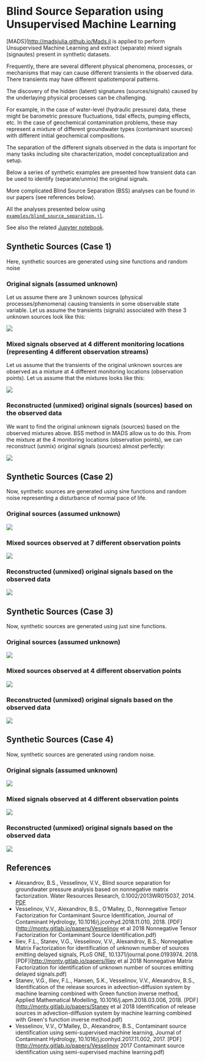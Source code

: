 # Blind Source Separation using Unsupervised Machine Learning

[MADS](http://madsjulia.github.io/Mads.jl is applied to perform Unsupervised Machine Learning and extract (separate) mixed signals (signautes) present in synthetic datasets.

Frequently, there are several different physical phenomena, processes, or mechanisms that may can cause different transients in the observed data. There transients may have different spatiotemporal patterns.

The discovery of the hidden (latent) signatures (sources/signals) caused by the underlaying physical processes can be challenging.

For example, in the case of water-level (hydraulic pressure) data, these might be barometric pressure fluctuations, tidal effects, pumping effects, etc.
In the case of geochemical contamination problems, these may represent a mixture of different groundwater types (contaminant sources) with different initial geochemical compositions.

The separation of the different signals observed in the data is important for many tasks including site characterization, model conceptualization and setup.

Below a series of synthetic examples are presented how transient data can be used to identify (separate/unmix) the original signals.

More complicated Blind Source Separation (BSS) analyses can be found in our papers (see references below).

All the analyses presented below using [`examples/blind_source_separation.jl`](https://github.com/madsjulia/Mads.jl/blob/master/examples/blind_source_separation/blind_source_separation.jl).

See also the related [Jupyter notebook](https://github.com/madsjulia/Mads.jl/blob/master/notebooks/blind_source_separation/blind_source_separation.ipynb).

## Synthetic Sources (Case 1)

Here, synthetic sources are generated using sine functions and random noise

### Original signals (assumed unknown)

Let us assume there are 3 unknown sources (physical processes/phenomena) causing transients in some observable state variable.
Let us assume the transients (signals) associated with these 3 unknown sources look like this:

![](sig_original_signals.svg)

### Mixed signals observed at 4 different monitoring locations (representing 4 different observation streams)

Let us assume that the transients of the original unknown sources are observed as a mixture at 4 different monitoring locations (observation points).
Let us assume that the mixtures looks like this:

![](sig_mixed_observations.svg)

### Reconstructed (unmixed) original signals (sources) based on the observed data

We want to find the original unknown signals (sources) based on the observed mixtures above.
BSS method in MADS allow us to do this.
From the mixture at the 4 monitoring locations (observation points), we can reconstruct (unmix) original signals (sources) almost perfectly:

![](sig_unmixed_signals_ipopt.svg)

## Synthetic Sources (Case 2)

Now, synthetic sources are generated using sine functions and random noise representing a disturbance of normal pace of life.

### Original sources (assumed unknown)

![](disturbance_original_signals.svg)

### Mixed sources observed at 7 different observation points

![](disturbance_mixed_observations.svg)

### Reconstructed (unmixed) original signals based on the observed data

![](disturbance_unmixed_signals_ipopt.svg)

## Synthetic Sources (Case 3)

Now, synthetic sources are generated using just sine functions.

### Original sources (assumed unknown)

![](sin_original_signals.svg)

### Mixed sources observed at 4 different observation points

![](sin_mixed_observations.svg)

### Reconstructed (unmixed) original signals based on the observed data

![](sin_unmixed_signals_ipopt.svg)

## Synthetic Sources (Case 4)

Now, synthetic sources are generated using random noise.

### Original signals (assumed unknown)

![](rand_original_signals.svg)

### Mixed signals observed at 4 different observation points

![](rand_mixed_observations.svg)

### Reconstructed (unmixed) original signals based on the observed data

![](rand_unmixed_signals_ipopt.svg)

## References

- Alexandrov, B.S., Vesselinov, V.V., Blind source separation for groundwater pressure analysis based on nonnegative matrix factorization. Water Resources Research, 0.1002/2013WR015037,  2014. [PDF](https://gitlab.com/monty/monty.gitlab.io/raw/master/papers/Alexandrov%20&%20Vesselinov%202014%20Blind%20source%20separation%20for%20groundwater%20pressure%20analysis%20based%20on%20nonnegative%20matrix%20factorization.pdf)
- Vesselinov, V.V., Alexandrov, B.S., O'Malley, D., Nonnegative Tensor Factorization for Contaminant Source Identification, Journal of Contaminant Hydrology, 10.1016/j.jconhyd.2018.11.010, 2018. [PDF](http://monty.gitlab.io/papers/Vesselinov et al 2018 Nonnegative Tensor Factorization for Contaminant Source Identification.pdf)
- Iliev, F.L., Stanev, V.G., Vesselinov, V.V., Alexandrov, B.S., Nonnegative Matrix Factorization for identification of unknown number of sources emitting delayed signals, PLoS ONE, 10.1371/journal.pone.0193974. 2018. [PDF](http://monty.gitlab.io/papers/Iliev et al 2018 Nonnegative Matrix Factorization for identification of unknown number of sources emitting delayed signals.pdf)
- Stanev, V.G., Iliev, F.L., Hansen, S.K., Vesselinov, V.V., Alexandrov, B.S., Identification of the release sources in advection-diffusion system by machine learning combined with Green function inverse method, Applied Mathematical Modelling, 10.1016/j.apm.2018.03.006, 2018. [PDF](http://monty.gitlab.io/papers/Stanev et al 2018 Identification of release sources in advection-diffusion system by machine learning combined with Green's function inverse method.pdf)
- Vesselinov, V.V., O'Malley, D., Alexandrov, B.S., Contaminant source identification using semi-supervised machine learning, Journal of Contaminant Hydrology, 10.1016/j.jconhyd.2017.11.002, 2017. [PDF](http://monty.gitlab.io/papers/Vesselinov 2017 Contaminant source identification using semi-supervised machine learning.pdf)